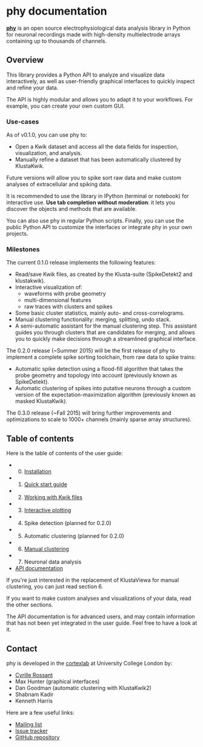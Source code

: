 # phy documentation

[**phy**](https://github.com/kwikteam/phy) is an open source electrophysiological data analysis library in Python for neuronal recordings made with high-density multielectrode arrays containing up to thousands of channels.

## Overview

This library provides a Python API to analyze and visualize data interactively, as well as user-friendly graphical interfaces to quickly inspect and refine your data.

The API is highly modular and allows you to adapt it to your workflows. For example, you can create your own custom GUI.


### Use-cases

As of v0.1.0, you can use phy to:

* Open a Kwik dataset and access all the data fields for inspection, visualization, and analysis.
* Manually refine a dataset that has been automatically clustered by KlustaKwik.

Future versions will allow you to spike sort raw data and make custom analyses of extracellular and spiking data.

It is recommended to use the library in IPython (terminal or notebook) for interactive use. **Use tab completion without moderation**: it lets you discover the objects and methods that are available.

You can also use phy in regular Python scripts. Finally, you can use the public Python API to customize the interfaces or integrate phy in your own projects.

### Milestones

The current 0.1.0 release implements the following features:

* Read/save Kwik files, as created by the Klusta-suite (SpikeDetekt2 and klustakwik).
* Interactive visualization of:
    * waveforms with probe geometry
    * multi-dimensional features
    * raw traces with clusters and spikes
* Some basic cluster statistics, mainly auto- and cross-correlograms.
* Manual clustering functionality: merging, splitting, undo stack.
* A semi-automatic assistant for the manual clustering step. This assistant guides you through clusters that are candidates for merging, and allows you to quickly make decisions through a streamlined graphical interface.

The 0.2.0 release (~Summer 2015) will be the first release of phy to implement a complete spike sorting toolchain, from raw data to spike trains:

* Automatic spike detection using a flood-fill algorithm that takes the probe geometry and topology into account (previously known as SpikeDetekt).
* Automatic clustering of spikes into putative neurons through a custom version of the expectation-maximization algorithm (previously known as masked KlustaKwik).

The 0.3.0 release (~Fall 2015) will bring further improvements and optimizations to scale to 1000+ channels (mainly sparse array structures).


## Table of contents

Here is the table of contents of the user guide:

* 0. [Installation](install.md)
* 1. [Quick start guide](quick-start.ipynb)
* 2. [Working with Kwik files](kwik-model.md)
* 3. [Interactive plotting](plot.md)
* 4. Spike detection (planned for 0.2.0)
* 5. Automatic clustering (planned for 0.2.0)
* 6. [Manual clustering](cluster-manual.md)
* 7. Neuronal data analysis
* [API documentation](api.md)

If you're just interested in the replacement of KlustaViewa for manual
clustering, you can just read section 6.

If you want to make custom analyses and visualizations of your data, read the other sections.

The API documentation is for advanced users, and may contain information that has not been yet integrated in the user guide. Feel free to have a look at it.

## Contact

phy is developed in the [cortexlab](http://cortexlab.net) at University College London by:

* [Cyrille Rossant](http://cyrille.rossant.net/)
* Max Hunter (graphical interfaces)
* Dan Goodman (automatic clustering with KlustaKwik2)
* Shabnam Kadir
* Kenneth Harris

Here are a few useful links:

* [Mailing list](https://groups.google.com/forum/#!forum/klustaviewas)
* [Issue tracker](https://github.com/kwikteam/phy/issues)
* [GitHub repository](https://github.com/kwikteam/phy)
